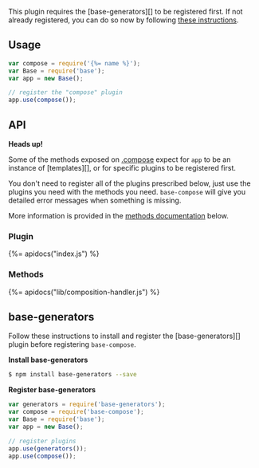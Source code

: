This plugin requires the [base-generators][] to be registered first. If not already registered, you can do so now by following [these instructions](#base-generators).

## Usage

```js
var compose = require('{%= name %}');
var Base = require('base');
var app = new Base();

// register the "compose" plugin
app.use(compose());
```

## API

**Heads up!**

Some of the methods exposed on [.compose](#methods) expect for `app` to be an instance of [templates][], or for specific plugins to be registered first. 

You don't need to register all of the plugins prescribed below, just use the plugins you need with the methods you need. `base-compose` will give you detailed error messages when something is missing.

More information is provided in the [methods documentation](#methods) below.

### Plugin
{%= apidocs("index.js") %}

### Methods
{%= apidocs("lib/composition-handler.js") %}

## base-generators

Follow these instructions to install and register the [base-generators][] plugin before registering `base-compose`.

**Install base-generators**

```sh
$ npm install base-generators --save
```

**Register base-generators**

```js
var generators = require('base-generators');
var compose = require('base-compose');
var Base = require('base');
var app = new Base();

// register plugins
app.use(generators());
app.use(compose());
```
